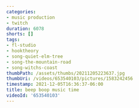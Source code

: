 ```yaml
---
categories:
- music production
- twitch
duration: 6078
shorts: []
tags:
- fl-studio
- hooktheory
- song-quiet-elm-tree
- song-the-mountain-road
- song-witchs-coast
thumbPath: /assets/thumbs/20211205223637.jpg
thumbUri: /videos/653540103/pictures/1583242456
timestamp: 2021-12-05T16:36:37-06:00
title: beep boop music time
videoId: '653540103'
---
```

